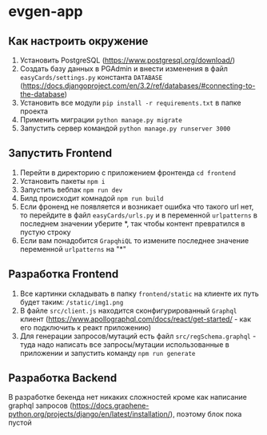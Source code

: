# evgen-app
## Как настроить окружение

1) Установить PostgreSQL (https://www.postgresql.org/download/)
2) Создать базу данных в PGAdmin и внести изменения в файл `easyCards/settings.py` константа `DATABASE` (https://docs.djangoproject.com/en/3.2/ref/databases/#connecting-to-the-database)
3) Установить все модули `pip install -r requirements.txt` в папке проекта
4) Применить миграции `python manage.py migrate`
5) Запустить сервер командой `python manage.py runserver 3000`

## Запустить Frontend

1) Перейти в директорию с приложением фронтенда `cd frontend`
2) Установить пакеты `npm i`
3) Запустить вебпак `npm run dev`
4) Билд происходит комнадой `npm run build`
5) Если фроненд не появляется и возникает ошибка что такого url нет, то перейдите в файл `easyCards/urls.py` и в переменной `urlpatterns` в последнем значении уберите *, так 
  чтобы контент превратился в пустую строку
6) Если вам понадобится `GrapqhiQL` то измените последнее значение переменной `urlpatterns` на "*"

## Разработка Frontend

1) Все картинки складывать в папку `frontend/static` на клиенте их путь будет таким: `/static/img1.png`
2) В файле `src/client.js` находится сконфигурированный `Graphql` клиент (https://www.apollographql.com/docs/react/get-started/ - как его подключить к реакт приложению)
3) Для генерации запросов/мутаций есть файл `src/regSchema.graphql` - туда надо написать все запросы/мутации использованные в приложении и запустить команду `npm run generate`


## Разработка Backend

В разработке бекенда нет никаких сложностей кроме как написание graphql запросов (https://docs.graphene-python.org/projects/django/en/latest/installation/), 
поэтому блок пока пустой
